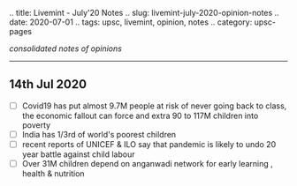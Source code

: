 .. title: Livemint - July'20  Notes
.. slug: livemint-july-2020-opinion-notes
.. date: 2020-07-01 
.. tags: upsc, livemint, opinion, notes
.. category: upsc-pages

*consolidated notes of opinions*
<!-- TEASER_END -->

***

## 14th Jul 2020
- [ ] Covid19 has put almost 9.7M people at risk of never going back to class, the economic fallout can force and extra 90 to 117M children into poverty
- [ ] India has 1/3rd of world's poorest children
- [ ] recent reports of UNICEF & ILO say that pandemic is likely to undo 20 year battle against child labour
- [ ] Over 31M children depend on anganwadi network for early learning , health & nutrition